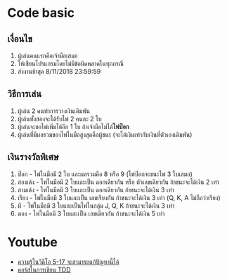 # Code basic

## เงื่อนไข
1. ผู้เล่นคนแรกคือเจ้ามือเสมอ
1. ให้เขียนโปรแกรมโดยไม่มีข้อผิดพลาดในทุกกรณี
1. ส่งงานช้าสุด 8/11/2018 23:59:59

## วิธีการเล่น
1. ผู้เล่น 2 คนทำการวางเงินเดิมพัน
1. ผู้เล่นทั้งสองจะได้รับไพ่ 2 คนละ 2 ใบ
1. ผู้เล่นจะขอไพ่เพิ่มได้อีก 1 ใบ ถ้าเจ้ามือไม่ได้**ไพ่ป๊อก**
1. ผู้เล่นที่มีผลรวมของไพ่ในมือสูงสุดคือผู้ชนะ (จะได้เงินเท่ากับเงินที่ตัวเองเดิมพัน)

## เงินรางวัลพิเศษ
1. ป๊อก - ไพ่ในมือมี 2 ใบ และผลรวมคือ 8 หรือ 9 (ไพ่ป๊อกจะชนะไพ่ 3 ใบเสมอ)
1. สองเด้ง - ไพ่ในมือมี 2 ใบและเป็น ดอกเดียวกัน หรือ ตัวเลขเดียวกัน ถ้าชนะจะได้เงิน 2 เท่า
1. สามเด้ง - ไพ่ในมือมี 3 ใบและเป็น ดอกเดียวกัน ถ้าชนะจะได้เงิน 3 เท่า
1. เรียง - ไพ่ในมือมี 3 ใบและเป็น เลขเรียงกัน ถ้าชนะจะได้เงิน 3 เท่า (Q, K, A ไม่ถือว่าเรียง)
1. ผี - ไพ่ในมือมี 3 ใบและเป็นไพ่ในกลุ่ม J, Q, K ถ้าชนะจะได้เงิน 3 เท่า
1. ตอง - ไพ่ในมือมี 3 ใบและเป็น เลขเดียวกัน ถ้าชนะจะได้เงิน 5 เท่า

# Youtube
* [ความรู้ในวีดีโอ 5-17 จะสามารถแก้ปัญหานี้ได้](https://www.youtube.com/playlist?list=PLUjAn8nwWnijERZ3HpzBk7NfSrau74_lQ)
* [คอร์สในการเขียน TDD](https://www.youtube.com/playlist?list=PLUjAn8nwWniiL3ToFK8PfmAo8U6IoGAkg)